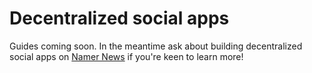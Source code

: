 # Decentralized social apps

Guides coming soon. In the meantime ask about building decentralized social apps on [Namer News](https://news.namebase.io) if you're keen to learn more!
